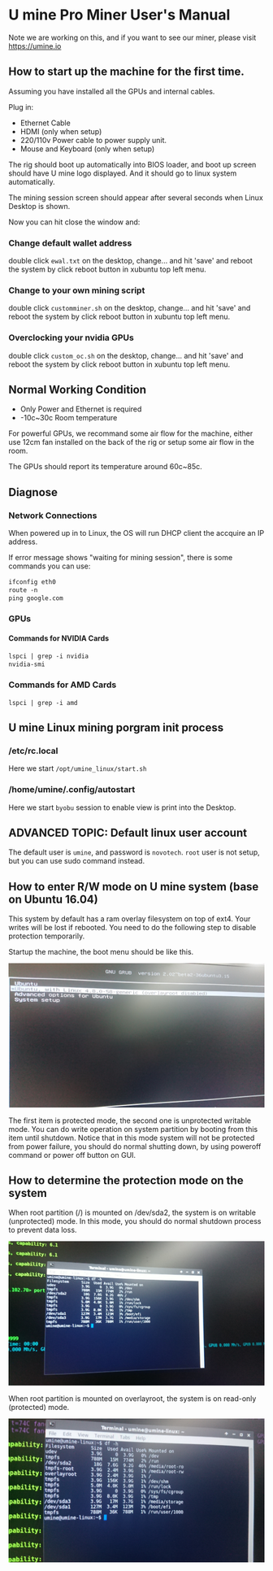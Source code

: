 # U mine Pro Miner User's Manual

Note we are working on this, and if you want to see our miner, please visit https://umine.io

## How to start up the machine for the first time.
Assuming you have installed all the GPUs and internal cables.

Plug in:

* Ethernet Cable
* HDMI (only when setup)
* 220/110v Power cable to power supply unit.
* Mouse and Keyboard (only when setup)

The rig should boot up automatically into BIOS loader, and boot up screen should have U mine logo displayed. And it should 
go to linux system automatically.

The mining session screen should appear after several seconds when Linux Desktop is shown. 

Now you can hit close the window and:

### Change default wallet address
double click `ewal.txt` on the desktop, change... and hit 'save' and reboot the system by click reboot button in xubuntu top left menu.

### Change to your own mining script
double click `customminer.sh` on the desktop, change... and hit 'save' and reboot the system by click reboot button in xubuntu top left menu.

### Overclocking your nvidia GPUs
double click `custom_oc.sh` on the desktop, change... and hit 'save' and reboot the system by click reboot button in xubuntu top left menu.

## Normal Working Condition
* Only Power and Ethernet is required
* -10c~30c Room temperature  

For powerful GPUs, we recommand some air flow for the machine, either use 12cm fan installed on the back of the rig or setup some air flow in the room.

The GPUs should report its temperature around 60c~85c.

## Diagnose

### Network Connections
When powered up in to Linux, the OS will run DHCP client the accquire an IP address.

If error message shows "waiting for mining session", there is some commands you can use:
```
ifconfig eth0
route -n
ping google.com
```

### GPUs

#### Commands for NVIDIA Cards
```
lspci | grep -i nvidia
nvidia-smi
```
### Commands for AMD Cards
```
lspci | grep -i amd
```

## U mine Linux mining porgram init process

### /etc/rc.local
Here we start `/opt/umine_linux/start.sh`

### /home/umine/.config/autostart
Here we start `byobu` session to enable view is print into the Desktop.


## ADVANCED TOPIC: Default linux user account 

The default user is `umine`, and password is `novotech`. `root` user is not setup, but you can use sudo command instead.

## How to enter R/W mode on U mine system (base on Ubuntu 16.04)

This system by default has a ram overlay filesystem on top of ext4. Your writes will be lost if rebooted. You need to do the following step to disable protection temporarily.

Startup the machine, the boot menu should be like this.

![Image](images/syspro1.jpg)

The first item is protected mode, the second one is unprotected writable mode. You can do write operation on system partition by booting from this item until shutdown. Notice that in this mode system will not be protected from power failure, you should do normal shutting down, by using poweroff command or power off button on GUI.

## How to determine the protection mode on the system

When root partition (/) is mounted on /dev/sda2, the system is on writable (unprotected) mode. In this mode, you should do normal shutdown process to prevent data loss.

![Image](images/syspro2.jpg)

When root partition is mounted on overlayroot, the system is on read-only (protected) mode.

![Image](images/syspro3.jpg)
